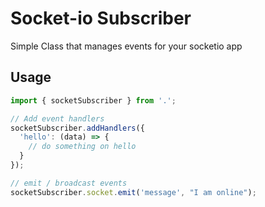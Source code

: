 # Socket-io Subscriber
Simple Class that manages events for your socketio app

## Usage
```js
import { socketSubscriber } from '.';

// Add event handlers
socketSubscriber.addHandlers({
  'hello': (data) => {
    // do something on hello
  }
});

// emit / broadcast events
socketSubscriber.socket.emit('message', "I am online");
```
